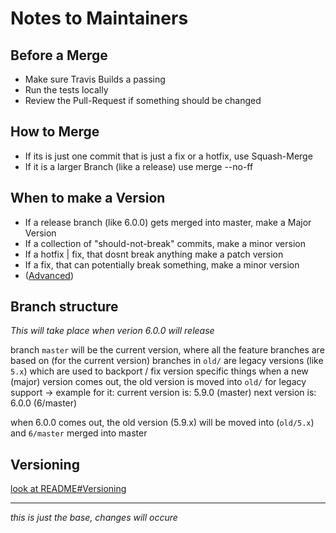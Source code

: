 # Notes to Maintainers

## Before a Merge

- Make sure Travis Builds a passing
- Run the tests locally
- Review the Pull-Request if something should be changed

## How to Merge

* If its is just one commit that is just a fix or a hotfix, use Squash-Merge
* If it is a larger Branch (like a release) use merge --no-ff

## When to make a Version

* If a release branch (like 6.0.0) gets merged into master, make a Major Version
* If a collection of "should-not-break" commits, make a minor version
* If a hotfix | fix, that dosnt break anything make a patch version
* If a fix, that can potentially break something, make a minor version
* ([Advanced](https://semver.org))

## Branch structure

*This will take place when verion 6.0.0 will release*

branch `master` will be the current version, where all the feature branches are based on (for the current version)
branches in `old/` are legacy versions (like `5.x`) which are used to backport / fix version specific things
when a new (major) version comes out, the old version is moved into `old/` for legacy support
-> example for it:
  current version is: 5.9.0 (master)
  next version is: 6.0.0 (6/master)
  
  when 6.0.0 comes out, the old version (5.9.x) will be moved into (`old/5.x`) and `6/master` merged into master

## Versioning

[look at README#Versioning](../README.md#versioning)

---
*this is just the base, changes will occure*
